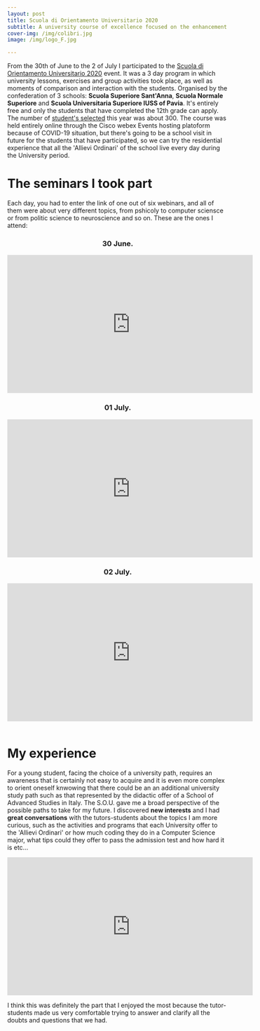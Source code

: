 ```yaml
---
layout: post
title: Scuola di Orientamento Universitario 2020
subtitle: A university course of excellence focused on the enhancement of individual potential and the critical approach to teaching and research topics of particular relevance.
cover-img: /img/colibri.jpg
image: /img/logo_F.jpg

---
```

From the 30th of June to the 2 of July I participated to the [Scuola di Orientamento Universitario 2020](https://www.santannapisa.it/it/event/scuola-di-orientamento-universitario-2020) event. It was a 3 day program in which university lessons, exercises and group activities took place, as well as moments of comparison and interaction with the students. Organised by the confederation of 3 schools: **Scuola Superiore Sant'Anna**, **Scuola Normale Superiore** and **Scuola Universitaria Superiore IUSS of Pavia**. 
It's entirely free and only the students that have completed the 12th grade can apply. The number of [student's selected](https://www.santannapisa.it/sites/default/files/elenco_degli_ammessi_e_assegnazione_ai_corsi.pdf) this year was about 300.
The course was held entirely online through the Cisco webex Events hosting platoform because of COVID-19 situation, but there's going to be a school visit in future for the students that have participated, so we can try the residential experience that all the 'Allievi Ordinari' of the school live every day during the University period. 

# The seminars I took part
Each day, you had to enter the link of one out of six webinars, and all of them were about very different topics, from pshicoly to computer sciensce or from politic science to neuroscience and so on. These are the ones I attend:
<h3><div align="center">30 June.</div></h3>
<div class="videoWrapper">
   <iframe src="https://onedrive.live.com/embed?resid=33B25EE8F6B94796%21113&amp;authkey=%21AFKvs_SC5cmbBME&amp;em=2&amp;wdAr=1.7777777777777777" width="560px"          height="315px" frameborder="0">This is an embedded <a target="_blank" href="https://office.com">Microsoft Office</a> presentation, powered by <a                    target="_blank" href="https://office.com/webapps">Office</a>.
  </iframe>
</div>
<h3><div align="center">01 July.</div></h3>
<div class="videoWrapper">
   <iframe src="https://onedrive.live.com/embed?resid=33B25EE8F6B94796%21114&amp;authkey=%21ABjbDorSO_ypoG0&amp;em=2&amp;wdAr=1.7777777777777777" width="560px"          height="315px" frameborder="0">This is an embedded <a target="_blank" href="https://office.com">Microsoft Office</a> presentation, powered by <a                    target="_blank" href="https://office.com/webapps">Office</a>.
  </iframe>
</div>
<h3><div align="center">02 July.</div></h3>
<div class="videoWrapper">
   <iframe src="https://onedrive.live.com/embed?                                                 cid=33B25EE8F6B94796&amp;resid=33B25EE8F6B94796%21117&amp;authkey=AOovGxjbtmc_lKA&amp;em=2&amp;wdAr=1.3324937027707808" width="560px" height="315px" frameborder="0">This is an embedded <a target="_blank" href="https://office.com">Microsoft Office</a> presentation, powered by <a target="_blank href="https://office.com/webapps">Office</a>.
  </iframe>
</div>
<br>

# My experience
For a young student, facing the choice of a university path, requires an awareness that is certainly not easy to acquire and it is even more complex to orient oneself knwowing that there could be an an additional university study path such as that represented by the didactic offer of a School of Advanced Studies in Italy.
The S.O.U. gave me a broad perspective of the possible paths to take for my future. I discovered **new interests** and I had **great conversations** with the tutors-students about the topics I am more curious, such as the activities and programs that each University offer to the 'Allievi Ordinari' or how much coding they do in a Computer Science major, what tips could they offer to pass the admission test and how hard it is etc... 
<div class="videoWrapper">
  <!-- Copy & Pasted from YouTube -->
  <iframe width="560" height="315" src="https://www.youtube.com/embed/ypK39o5Fc-c?start=453" frameborder="0" allow="accelerometer; autoplay; encrypted-media;           gyroscope; picture-in-picture" allowfullscreen>
  </iframe>
</div>

<!-- <iframe width="730px" height="370px" src="https://www.youtube.com/embed/ypK39o5Fc-c?start=455" frameborder="0" allow="accelerometer; autoplay; encrypted-media; gyroscope; picture-in-picture" allowfullscreen></iframe> -->
I think this was definitely the part that I enjoyed the most because the tutor-students made us very comfortable trying to answer and clarify all the doubts and questions that we had.

